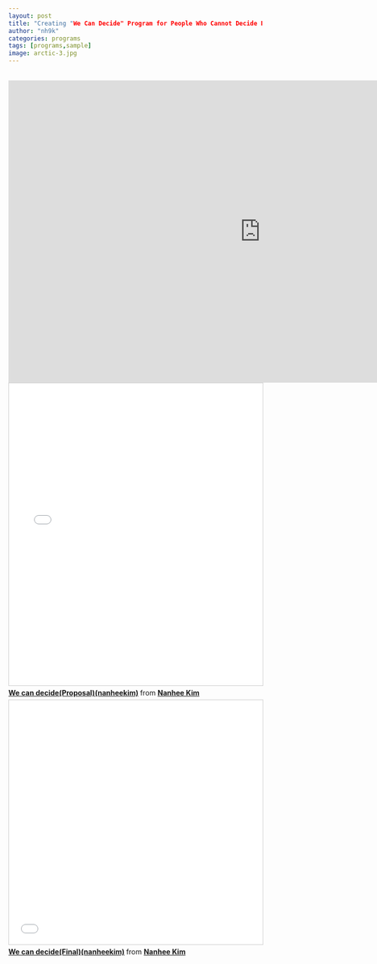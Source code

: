 ```yaml
---
layout: post
title: "Creating "We Can Decide" Program for People Who Cannot Decide Easily Using MFC, C++"
author: "nh9k"
categories: programs
tags: [programs,sample]
image: arctic-3.jpg
---
```

<br>
<iframe width="1000" height="600" src="https://serviceapi.nmv.naver.com/flash/convertIframeTag.nhn?vid=5E3EBDF9C804362F8F7FAE67B781CF7C3C33&outKey=V1281ba76020cf586544ce30ba07b23705e8fed75d4178509cb42e30ba07b23705e8f" frameborder="no" scrolling="no" title="NaverVideo" allow="autoplay; gyroscope; accelerometer; encrypted-media" allowfullscreen></iframe>  
<br>
<iframe src="//www.slideshare.net/slideshow/embed_code/key/DFrAykndACdWlP" width="1000" height="600" frameborder="0" marginwidth="0" marginheight="0" scrolling="no" style="border:1px solid #CCC; border-width:1px; margin-bottom:5px; max-width: 100%;" allowfullscreen> </iframe>  
<div style="margin-bottom:5px"> <strong> <a href="//www.slideshare.net/ssuserf5270f/we-can-decideproposalnanheekim" title="We can decide(Proposal)(nanheekim)" target="_blank">We can decide(Proposal)(nanheekim)</a> </strong> from <strong><a href="https://www.slideshare.net/ssuserf5270f" target="_blank">Nanhee Kim</a></strong> </div>  <iframe src="//www.slideshare.net/slideshow/embed_code/key/xniK0oj244XpgI" width="595" height="485" frameborder="0" marginwidth="0" marginheight="0" scrolling="no" style="border:1px solid #CCC; border-width:1px; margin-bottom:5px; max-width: 100%;" allowfullscreen> </iframe> <div style="margin-bottom:5px"> <strong> <a href="//www.slideshare.net/ssuserf5270f/we-can-decidefinalnanheekim" title="We can decide(Final)(nanheekim)" target="_blank">We can decide(Final)(nanheekim)</a> </strong> from <strong><a href="https://www.slideshare.net/ssuserf5270f" target="_blank">Nanhee Kim</a></strong> </div>    
<br>
<br>
<br>
<br>
<br>
<br>